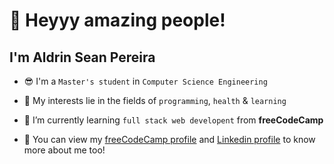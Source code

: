# 👋 Heyyy amazing people!
## I'm Aldrin Sean Pereira

- 😎 I'm a ```Master's student``` in ```Computer Science Engineering```
    
- 👀 My interests lie in the fields of ```programming```, ```health``` & ```learning```
  
- 🌱 I’m currently learning ```full stack web developent``` from **freeCodeCamp**
  
- 🚀 You can view my [freeCodeCamp profile](https://www.freecodecamp.org/aaaldehyde) and [Linkedin profile](https://www.linkedin.com/in/aldrinseanpereira/) to know more about me too!

<!---
AldrinSeanPereira/AldrinSeanPereira is a ✨ special ✨ repository because its `README.md` (this file) appears on your GitHub profile.
You can click the Preview link to take a look at your changes.
--->
